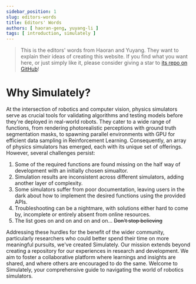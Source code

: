 ```yaml
---
sidebar_position: 1
slug: editors-words
title: Editors' Words
authors: [ haoran-geng, yuyang-li ]
tags: [ introduction, simulately ]
---
```


> This is the editors' words from Haoran and Yuyang. They want to explain their ideas of creating this website. If you find what you want here, or just simply like it, please consider giving a star to [its repo on GitHub](https://github.com/geng-haoran/Simulator-Summary)!

# Why Simulately?

At the intersection of robotics and computer vision, physics simulators serve as crucial tools for validating algorithms and testing models before they're deployed in real-world robots. They cater to a wide range of functions, from rendering photorealistic perceptions with ground truth segmentation masks, to spawning parallel environments with GPU for efficient data sampling in Reinforcement Learning. Consequently, an array of physics simulators has emerged, each with its unique set of offerings. However, several challenges persist:

1. Some of the required functions are found missing on the half way of development with an initially chosen simualtor.
2. Simulation results are inconsistent across different simulators, adding another layer of complexity.
3. Some simulators suffer from poor documentation, leaving users in the dark about how to implement the desired functions using the provided APIs.
4. Troubleshooting can be a nightmare, with solutions either hard to come by, incomplete or entirely absent from online resources.
5. The list goes on and on and on and on... ~~Don't stop believing~~

Addressing these hurdles for the benefit of the wider community, particularly researchers who could better spend their time on more meaningful pursuits, we've created Simulately. Our mission extends beyond creating a repository for our experiences in research and development. We aim to foster a collaborative platform where learnings and insights are shared, and where others are encouraged to do the same. Welcome to Simulately, your comprehensive guide to navigating the world of robotics simulators.
